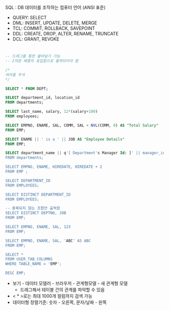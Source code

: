 SQL : DB 데이터를 조작하는 컴퓨터 언어
(ANSI 표준)

* QUERY: SELECT 
* DML: INSERT, UPDATE, DELETE, MERGE
* TCL: COMMIT, ROLLBACK, SAVEPOINT
* DDL: CREATE, DROP, ALTER, RENAME, TRUNCATE
* DCL: GRANT, REVOKE

#

```SQL
-- 드래그를 통한 붙여넣기 가능
-- 2차원 배열의 표집합으로 출력되어야 함

/*
여러줄 주석
*/

SELECT * FROM DEPT;

SELECT department_id, location_id
FROM departments;

SELECT last_name, salary, 12*(salary+100)
FROM employees;

SELECT EMPNO, ENAME, SAL, COMM, SAL + NVL(COMM, 0) AS "Total Salary"
FROM EMP;

SELECT ENAME || ' is a ' || JOB AS "Employee Details"
FROM EMP;

SELECT department_name || q'[ Department's Manager Id: ]' || manager_id AS "Department and Manager"
FROM departments;

SELECT EMPNO, ENAME, HIREDATE, HIREDATE + 2 
FROM EMP ;

SELECT DEPARTMENT_ID
FROM EMPLOYEES;

SELECT DISTINCT DEPARTMENT_ID
FROM EMPLOYEES;

-- 중복되지 않는 조합만 출력함
SELECT DISTINCT DEPTNO, JOB
FROM EMP;

SELECT EMPNO, ENAME, SAL, 123
FROM EMP;

SELECT EMPNO, ENAME, SAL, 'ABC' AS ABC
FROM EMP;

SELECT *
FROM USER_TAB_COLUMNS
WHERE TABLE_NAME = 'EMP';

DESC EMP;
```

- 보기 - 데이터 모델러 - 브라우저 - 관계형모델 - 새 관계형 모델
  - 드래그해서 테이블 간의 관계를 파악할 수 있음
- < * >로는 최대 1000개 컬럼까지 검색 가능
- 데이터형 정렬기준: 숫자 - 오른쪽, 문자/날짜 - 왼쪽
